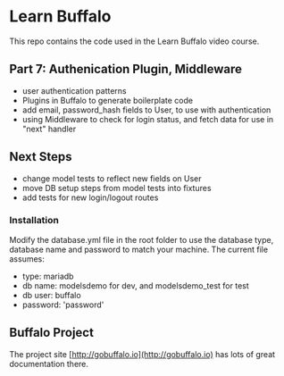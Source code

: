 # Learn Buffalo

This repo contains the code used in the Learn Buffalo video course.

## Part 7: Authenication Plugin, Middleware

* user authentication patterns
* Plugins in Buffalo to generate boilerplate code
* add email, password_hash fields to User, to use with authentication
* using Middleware to check for login status, and fetch data for use in "next" handler

## Next Steps

* change model tests to reflect new fields on User
* move DB setup steps from model tests into fixtures
* add tests for new login/logout routes

### Installation

Modify the database.yml file in the root folder to use the database type, database name and password to match your machine.
The current file assumes:
* type: mariadb
* db name: modelsdemo for dev, and modelsdemo_test for test
* db user: buffalo
* password: 'password'

## Buffalo Project

The project site [http://gobuffalo.io](http://gobuffalo.io) has lots of great documentation there.
